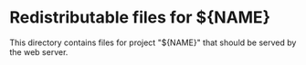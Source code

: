 # Redistributable files for ${NAME}

This directory contains files for project "${NAME}" that should be served
by the web server.